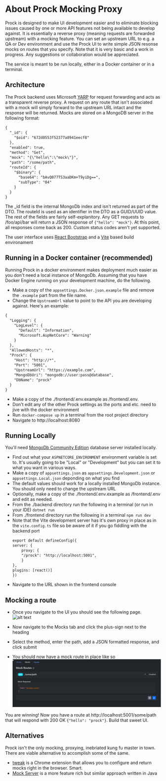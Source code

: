 # About Prock Mocking Proxy

Prock is designed to make UI development easier and to eliminate blocking issues caused by one or more API features not being available to develop against. It is essentially a reverse proxy (meaning requests are forwarded upstream) with a mocking feature. You can set an upstream URL to e.g. a QA or Dev environment and use the Prock UI to write simple JSON resonse mocks on routes that you specify. Note that it is very basic and a work in progress. Any suggestions or collaboration would be appreciated.

The service is meant to be run locally, either in a Docker container or in a terminal.

## Architecture
The Prock backend uses Microsoft [YARP](https://microsoft.github.io/reverse-proxy/) for request forwarding and acts as a transparent reverse proxy. A request on any route that isn't associated with a mock will simply forward to the upstream URL intact and the response will be returned. Mocks are stored on a MongoDB server in the following format:

```
{
  "_id": {
    "$oid": "672d0553f52377a8941eecf8"
  },
  "enabled": true,
  "method": "Get",
  "mock": "{\"hello\":\"mock\"}",
  "path": "/some/path",
  "routeId": {
    "$binary": {
      "base64": "bAvQ077TS3aaDKm+T9yiDg==",
      "subType": "04"
    }
  }
}
```


The _id field is the internal MongoDb index and isn't returned as part of the DTO. The routeId is used as an identifier in the DTO as a GUID/UUID value. The rest of the fields are fairly self-explanitory. Any GET requests to /foo/api/bar will return a JSON response of `{"hello": "mock"}`. At this point, all responses come back as 200. Custom status codes aren't yet supported.

The user interface uses [React Bootstrap](https://react-bootstrap.netlify.app/) and a [Vite](https://vite.dev/]) based build environament

## Running in a Docker container (recommended)
Running Prock in a docker environment makes deployment much easier as you don't need a local instance of MongoDb. Assuming that you have Docker Engine running on your development machine, do the following.

- Make a copy of the `appsettings.Docker.json.example` file and remove the `.example` part from the file name.
- Change the `UpstreamUrl` value to point to the API you are developing against. Here's an example:
```
{
  "Logging": {
    "LogLevel": {
      "Default": "Information",
      "Microsoft.AspNetCore": "Warning"
    }
  },
  "AllowedHosts": "*",
  "Prock": {
    "Host": "http://*",
    "Port": "5001",
    "UpstreamUrl": "https://example.com",
    "MongoDbUri": "mongodb://user:pass@database",
    "DbName": "prock"
  }
}
```
- Make a copy of the ./frontend/.env.example as /frontend/.env.
- Don't edit any of the other Prock settings as the ports and etc. need to jive with the docker environment
- Run `docker-compose up` in a terminal from the root project directory
- Navigate to http://localhost:8080

## Running Locally
You'll need [MongoDb Community Edition](https://www.mongodb.com/try/download/community) database server installed locally.
- Find out what your `ASPNETCORE_ENVIRONMENT` environment variable is set to. It's usually going to be "Local" or "Development" but you can set it to what you want in various ways.
- Make a copy of `appsettings.json` as `appsettings.Development.json` or `appsettings.Local.json` deponding on what you find
- The default values should work for a locally installed MongoDb instance. You should only need to change the upstream URL
- Optionally, make a copy of the ./frontend/.env.example as /frontend/.env and edit as needed.
- From the ./backend directory run the following in a terminal (or run in your IDE)
    `dotnet run`
- From ./frontend directory run the following in a terminal
    `npm run dev`
- Note that the Vite development server has it's own proxy in place as in the `vite.config.ts` file so be aware of it if you go fiddling with the backend port
    ```
    export default defineConfig({
    server: {
        proxy: {
        "/prock": "http://localhost:5001",
        }
    },
    plugins: [react()]
    })
    ```
- Navigate to the URL shown in the frontend console

## Mocking a route
- Once you navigate to the UI you should see the following page.
  ![alt text](/docs/image.png)

- Now navigate to the Mocks tab and click the plus-sign next to the heading
- Select the method, enter the path, add a JSON formatted response, and click submit
- You should now have a mock route in place like so
![alt text](/docs/image-1.png)

You are winning! Now you have a route at http://localhost:5001/some/path that will respond with 200 OK `{"hello": "prock"}`. Build that sweet UI.

## Alternatives
Prock isn't the only mocking, proxying, inebriated kung fu master in town. There are viable alternative to accomplish some of the same.
- [tweak](https://chromewebstore.google.com/detail/tweak-mock-and-modify-htt/feahianecghpnipmhphmfgmpdodhcapi?hl=en) is a Chrome extension that allows you to configure and return mocks right in the browser. Smart.
- [Mock Server](https://github.com/mock-server/mockserver) is a more feature rich but similar approach written in Java
